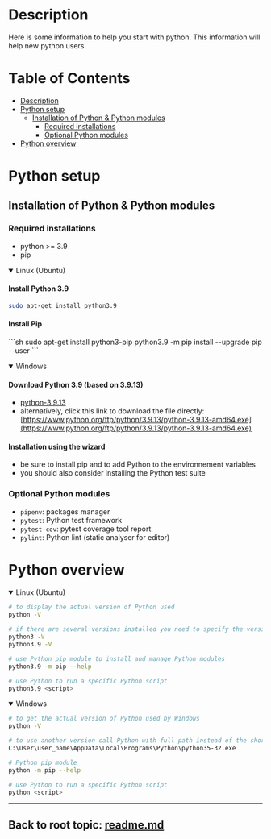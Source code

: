 <!--
* KINOVA (R) KORTEX (TM)
*
* Copyright (c) 2018 Kinova inc. All rights reserved.
*
* This software may be modified and distributed
* under the terms of the BSD 3-Clause license.
*
* Refer to the LICENSE file for details.
*
-->

<a id="markdown-description" name="description"></a>
# Description

Here is some information to help you start with python. This information will help new python users.


<h1>Table of Contents </h1>

<!-- TOC -->
- [Description](#description)
- [Python setup](#python-setup)
    - [Installation of Python & Python modules](#installation-of-basic-python--python-modules)
        - [Required installations](#mandatory-installations)
        - [Optional Python modules](#facultative-usefull-python-modules)
- [Python overview](#python-overview)

<!-- /TOC -->

<a id="markdown-python-setup" name="python-setup"></a>
# Python setup

<a id="markdown-installation-of-basic-python--python-modules" name="installation-of-basic-python--python-modules"></a>
## Installation of Python & Python modules

<a id="markdown-mandatory-installations" name="mandatory-installations"></a>
### Required installations
- python >= 3.9
- pip

 <details open>
 <summary>Linux (Ubuntu)</summary>

 <h4>Install Python 3.9</h4>  

 ```sh
 sudo apt-get install python3.9
 ```


 <h4>Install Pip</h4>  
 ```sh
 sudo apt-get install python3-pip  
 python3.9 -m pip install --upgrade pip --user
 ```

</details>  

<p></p>

<details open>
<summary>Windows</summary>
<h4>Download Python 3.9 (based on 3.9.13)</h4>

- [python-3.9.13](https://www.python.org/downloads/release/python-3913/)  
- alternatively, click this link to download the file directly: [https://www.python.org/ftp/python/3.9.13/python-3.9.13-amd64.exe](https://www.python.org/ftp/python/3.9.13/python-3.9.13-amd64.exe)  

 <h4>Installation using the wizard</h4>  

 - be sure to install pip and to add Python to the environnement variables  
 - you should also consider installing the Python test suite  

</details>  

<a id="markdown-facultative-usefull-python-modules" name="facultative-usefull-python-modules"></a>
### Optional Python modules
- `pipenv`: packages manager
- `pytest`: Python test framework
- `pytest-cov`: pytest coverage tool report
- `pylint`: Python lint (static analyser for editor)

<a id="markdown-python-overview" name="python-overview"></a>
# Python overview

<details open>
<summary>Linux (Ubuntu)</summary>

```sh
# to display the actual version of Python used
python -V
 
# if there are several versions installed you need to specify the version  
python3 -V
python3.9 -V

# use Python pip module to install and manage Python modules
python3.9 -m pip --help

# use Python to run a specific Python script
python3.9 <script>
```

</details>  

<details open>
<summary>Windows</summary>

```sh
# to get the actual version of Python used by Windows
python -V

# to use another version call Python with full path instead of the shortcut alias (see following example)
C:\User\user_name\AppData\Local\Programs\Python\python35-32.exe

# Python pip module
python -m pip --help

# use Python to run a specific Python script
python <script>
```
_________________________
<a id="markdown-back-to-root-topic-readmemdreadmemd" name="back-to-root-topic-readmemdreadmemd"></a>
## Back to root topic: **[readme.md](../readme.md)**  
